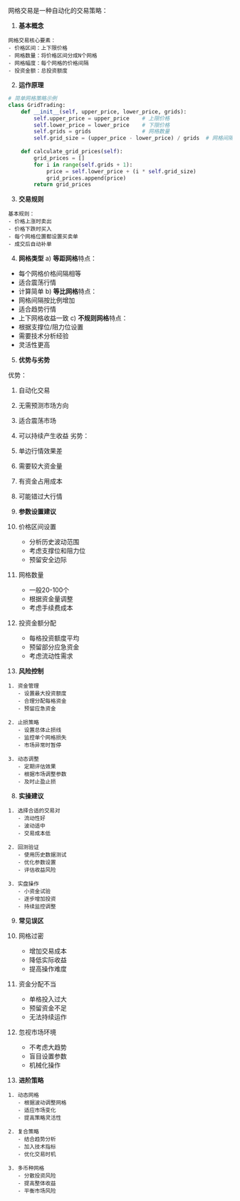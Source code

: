 网格交易是一种自动化的交易策略：

1. **基本概念**
```plaintext
网格交易核心要素：
- 价格区间：上下限价格
- 网格数量：将价格区间分成N个网格
- 网格幅度：每个网格的价格间隔
- 投资金额：总投资额度
```

2. **运作原理**
```python
# 简单网格策略示例
class GridTrading:
    def __init__(self, upper_price, lower_price, grids):
        self.upper_price = upper_price    # 上限价格
        self.lower_price = lower_price    # 下限价格
        self.grids = grids                # 网格数量
        self.grid_size = (upper_price - lower_price) / grids  # 网格间隔
        
    def calculate_grid_prices(self):
        grid_prices = []
        for i in range(self.grids + 1):
            price = self.lower_price + (i * self.grid_size)
            grid_prices.append(price)
        return grid_prices
```

3. **交易规则**
```plaintext
基本规则：
- 价格上涨时卖出
- 价格下跌时买入
- 每个网格位置都设置买卖单
- 成交后自动补单
```

4. **网格类型**
a) **等距网格**特点：
- 每个网格价格间隔相等
- 适合震荡行情
- 计算简单
b) **等比网格**特点：
- 网格间隔按比例增加
- 适合趋势行情
- 上下网格收益一致
c) **不规则网格**特点：
- 根据支撑位/阻力位设置
- 需要技术分析经验
- 灵活性更高

5. **优势与劣势**

优势：
1. 自动化交易
2. 无需预测市场方向
3. 适合震荡市场
4. 可以持续产生收益
劣势：
1. 单边行情效果差
2. 需要较大资金量
3. 有资金占用成本
4. 可能错过大行情

6. **参数设置建议**

1. 价格区间设置
   - 分析历史波动范围
   - 考虑支撑位和阻力位
   - 预留安全边际

2. 网格数量
   - 一般20-100个
   - 根据资金量调整
   - 考虑手续费成本

3. 投资金额分配
   - 每格投资额度平均
   - 预留部分应急资金
   - 考虑流动性需求
     
7. **风险控制**

```plaintext
1. 资金管理
   - 设置最大投资额度
   - 合理分配每格资金
   - 预留应急资金

2. 止损策略
   - 设置总体止损线
   - 监控单个网格损失
   - 市场异常时暂停

3. 动态调整
   - 定期评估效果
   - 根据市场调整参数
   - 及时止盈止损
```

8. **实操建议**

```plaintext
1. 选择合适的交易对
   - 流动性好
   - 波动适中
   - 交易成本低

2. 回测验证
   - 使用历史数据测试
   - 优化参数设置
   - 评估收益风险

3. 实盘操作
   - 小资金试验
   - 逐步增加投资
   - 持续监控调整
```

9. **常见误区**

1. 网格过密
   - 增加交易成本
   - 降低实际收益
   - 提高操作难度

2. 资金分配不当
   - 单格投入过大
   - 预留资金不足
   - 无法持续运作

3. 忽视市场环境
   - 不考虑大趋势
   - 盲目设置参数
   - 机械化操作

10. **进阶策略**

```plaintext
1. 动态网格
   - 根据波动调整网格
   - 适应市场变化
   - 提高策略灵活性

2. 复合策略
   - 结合趋势分析
   - 加入技术指标
   - 优化交易时机

3. 多币种网格
   - 分散投资风险
   - 提高整体收益
   - 平衡市场风险
```

